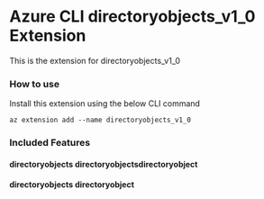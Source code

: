 # Azure CLI directoryobjects_v1_0 Extension #
This is the extension for directoryobjects_v1_0

### How to use ###
Install this extension using the below CLI command
```
az extension add --name directoryobjects_v1_0
```

### Included Features ###
#### directoryobjects directoryobjectsdirectoryobject ####
#### directoryobjects directoryobject ####